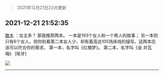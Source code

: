 > 2021年12月21日22点更新
<link rel="stylesheet" href="https://cdn.jsdelivr.net/gh/taotie6/sampleJSON@main/css/photo_show.css">
<meta name="referrer" content="no-referrer" />


 ## 2021-12-21 21:52:35 

 [㪚木](https://www.coolapk.com/feed/32279964?shareKey=OTAzNGQyNGIzYTA5NjFjMWRkOGU~) ：女主多？
那我推荐两本。
一本是193个女人和一个男人的故事；
另一本则只有6个女人。但你别看第二本女人少，却有着高达105场床戏的描写。这两本应该可以符合你的需求。
第一本，名字叫《红楼梦》。
第二本，名字叫《金 并瓦 梅》
[呲牙] 

<div class="album">
<img class="img-item" src="http://image.coolapk.com/feed/2021/1120/21/1081091_1b44d946_5915_3869_857@378x557.gif" />
</div>

 ------- 

